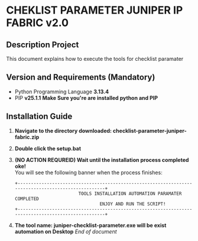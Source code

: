 # CHEKLIST PARAMETER JUNIPER IP FABRIC v2.0

## Description Project
This document explains how to execute the tools for checklist paramater

## Version and Requirements (Mandatory)
- Python Programming Language **3.13.4**
- PIP **v25.1.1**
**Make Sure you're are installed python and PIP**

## Installation Guide
1. **Navigate to the directory downloaded: checklist-parameter-juniper-fabric.zip**

2. **Double click the setup.bat**  

3. **(NO ACTION REQUREID) Wait until the installation process completed oke!**  
   You will see the following banner when the process finishes:
    ```
    +----------------------------------------------------------------------------------------------------+
                            TOOLS INSTALLATION AUTOMATION PARAMATER COMPLETED 
                                    ENJOY AND RUN THE SCRIPT!
    +----------------------------------------------------------------------------------------------------+
    ``` 

4. **The tool name: juniper-checklist-parameter.exe will be exist automation on Desktop** 
_End of document_